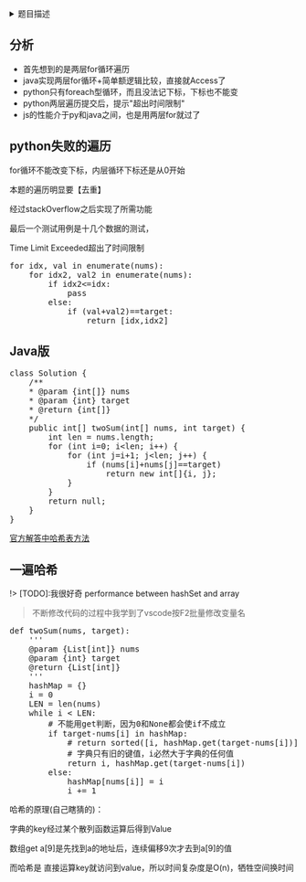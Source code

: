 <details>
<summary>题目描述</summary>
<blockquote>
<p>Given an array of integers, return indices of the two numbers such that they add up to a specific target.</p>
<p>You may assume that each input would have exactly one solution, and you may not use the same element twice.</p>
<p>给定一个整数数组和一个目标值，找出数组中和为目标值的两个数。</p>
<p>你可以假设每个输入只对应一种答案，且同样的元素不能被重复利用。</p>
<p>Given nums = [2, 7, 11, 15], target = 9,</p>
<p>Because nums[0] + nums[1] = 2 + 7 = 9,</p>
<p>return [0, 1].</p>
</blockquote>
</details>

## 分析
- 首先想到的是两层for循环遍历
- java实现两层for循环+简单额逻辑比较，直接就Access了
- python只有foreach型循环，而且没法记下标，下标也不能变
- python两层遍历提交后，提示"超出时间限制"
- js的性能介于py和java之间，也是用两层for就过了

## python失败的遍历

for循环不能改变下标，内层循环下标还是从0开始

本题的遍历明显要【去重】

经过stackOverflow之后实现了所需功能

最后一个测试用例是十几个数据的测试，  

Time Limit Exceeded超出了时间限制

<pre class="prettyprint lang-python">
for idx, val in enumerate(nums):
    for idx2, val2 in enumerate(nums):
        if idx2<=idx:
            pass
        else:
            if (val+val2)==target:
                return [idx,idx2]
</pre>

## Java版

<pre class="prettyprint lang-java">
class Solution {
    /**
    * @param {int[]} nums
    * @param {int} target
    * @return {int[]}
    */
    public int[] twoSum(int[] nums, int target) {
        int len = nums.length;
        for (int i=0; i&lt;len; i++) {
            for (int j=i+1; j&lt;len; j++) {
                if (nums[i]+nums[j]==target)
                    return new int[]{i, j};
            }
        }
        return null;
    }
}
</pre>

[官方解答中哈希表方法](https://leetcode-cn.com/articles/two-sum/)

## 一遍哈希

!> [TODO]:我很好奇 performance between hashSet and array

> 不断修改代码的过程中我学到了vscode按F2批量修改变量名

<pre class="prettyprint lang-python">
def twoSum(nums, target):
    '''
    @param {List[int]} nums
    @param {int} target
    @return {List[int]}
    '''
    hashMap = {}
    i = 0
    LEN = len(nums)
    while i < LEN:
        # 不能用get判断，因为0和None都会使if不成立
        if target-nums[i] in hashMap:
            # return sorted([i, hashMap.get(target-nums[i])])
            # 字典只有旧的键值，i必然大于字典的任何值
            return i, hashMap.get(target-nums[i])
        else:
            hashMap[nums[i]] = i
            i += 1
</pre>

哈希的原理(自己瞎猜的)：

字典的key经过某个散列函数运算后得到Value

数组get a[9]是先找到a的地址后，连续偏移9次才去到a[9]的值

而哈希是 直接运算key就访问到value，所以时间复杂度是O(n)，牺牲空间换时间

<!-- <script src="/js/run.prettify.js"></script> -->